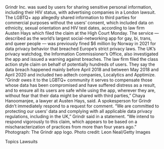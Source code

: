 Grindr Inc. was sued by users for sharing sensitive personal information, including their HIV status, with advertising companies in a London lawsuit.
The LGBTQ+ app allegedly shared information to third parties for commercial purposes without the users’ consent, which included data on ethnicity, sexual orientation and HIV test dates, according to law firm Austen Hays which filed the claim at the High Court Monday.
The service — described as the world’s largest social-networking app for gay, bi, trans, and queer people — was previously fined $6 million by Norway in 2021 for data privacy behavior that breached Europe’s strict privacy laws. The UK’s privacy watchdog, the Information Commissioner’s Office, also investigated the app and issued a warning against breaches.
The law firm filed the class action style claim on behalf of potentially hundreds of users. They say the data breach happened mainly before April 2018 and between May 2018 and April 2020 and included two adtech companies, Localytics and Apptimize.
“Grindr owes it to the LGBTQ+ community it serves to compensate those whose data has been compromised and have suffered distress as a result, and to ensure all its users are safe while using the app, wherever they are, without fear that their data might be shared with third parties,” Chaya Hanoomanjee, a lawyer at Austen Hays, said.
A spokesperson for Grindr didn’t immediately respond to a request for comment.
“We are committed to protecting our users’ data and complying with all applicable data privacy regulations, including in the UK,” Grindr said in a statement. “We intend to respond vigorously to this claim, which appears to be based on a mischaracterization of practices from more than four years ago.”
Photograph: The Grindr app logo. Photo credit: Leon Neal/Getty Images

Topics
Lawsuits
